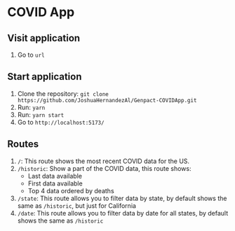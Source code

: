 # COVID App

## Visit application

1. Go to `url`

## Start application

1. Clone the repository: `git clone https://github.com/JoshuaHernandezAl/Genpact-COVIDApp.git`
2. Run: `yarn`
3. Run: `yarn start`
4. Go to `http://localhost:5173/`

## Routes

1. `/`: This route shows the most recent COVID data for the US.
2. `/historic`: Show a part of the COVID data, this route shows:
    - Last data available 
    - First data available 
    - Top 4 data ordered by deaths 
3. `/state`: This route allows you to filter data by state, by default shows the same as `/historic`, but just for California
4. `/date`: This route allows you to filter data by date for all states, by default shows the same as `/historic`
